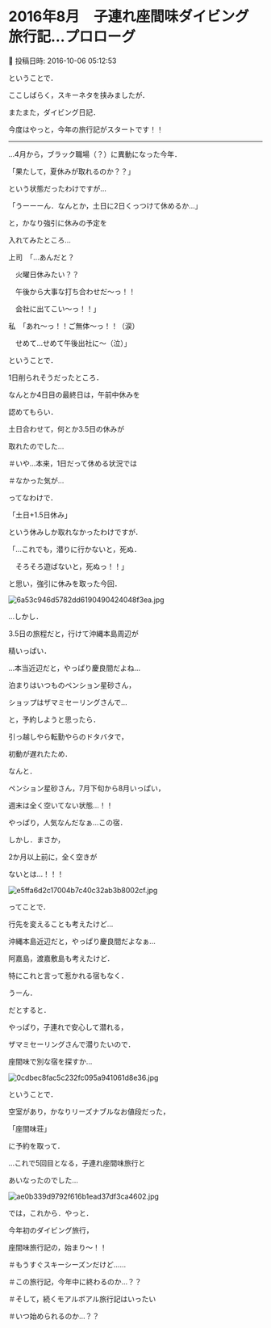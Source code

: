 # 2016年8月　子連れ座間味ダイビング旅行記…プロローグ

📅 投稿日時: 2016-10-06 05:12:53

ということで．


ここしばらく，スキーネタを挟みましたが．





またまた，ダイビング日記．


今度はやっと，今年の旅行記がスタートです！！





---


…4月から，ブラック職場（？）に異動になった今年．


「果たして，夏休みが取れるのか？？」


という状態だったわけですが…





「うーーーん．なんとか，土日に2日くっつけて休めるか…」





と，かなり強引に休みの予定を


入れてみたところ…





上司　「…あんだと？


　火曜日休みたい？？


　午後から大事な打ち合わせだ～っ！！


　会社に出てこい～っ！！」





私　「あれ～っ！！ご無体～っ！！（涙）


　せめて…せめて午後出社に～（泣）」





ということで．


1日削られそうだったところ．


なんとか4日目の最終日は，午前中休みを


認めてもらい．


土日合わせて，何とか3.5日の休みが


取れたのでした…


＃いや…本来，1日だって休める状況では


＃なかった気が…





ってなわけで．


「土日+1.5日休み」


という休みしか取れなかったわけですが．





「…これでも，潜りに行かないと，死ぬ．


　そろそろ遊ばないと，死ぬっ！！」





と思い，強引に休みを取った今回．







![6a53c946d5782dd6190490424048f3ea.jpg](images/6a53c946d5782dd6190490424048f3ea.jpg)







…しかし．


3.5日の旅程だと，行けて沖縄本島周辺が


精いっぱい．





…本当近辺だと，やっぱり慶良間だよね…


泊まりはいつものペンション星砂さん，


ショップはザマミセーリングさんで…


と，予約しようと思ったら．





引っ越しやら転勤やらのドタバタで，


初動が遅れたため．


なんと．


ペンション星砂さん，7月下旬から8月いっぱい，


週末は全く空いてない状態…！！


やっぱり，人気なんだなぁ…この宿．


しかし．まさか，


2か月以上前に，全く空きが


ないとは…！！！







![e5ffa6d2c17004b7c40c32ab3b8002cf.jpg](images/e5ffa6d2c17004b7c40c32ab3b8002cf.jpg)







ってことで．


行先を変えることも考えたけど…





沖縄本島近辺だと，やっぱり慶良間だよなぁ…


阿嘉島，渡嘉敷島も考えたけど．


特にこれと言って惹かれる宿もなく．





うーん．


だとすると．


やっぱり，子連れで安心して潜れる，


ザマミセーリングさんで潜りたいので．


座間味で別な宿を探すか…







![0cdbec8fac5c232fc095a941061d8e36.jpg](images/0cdbec8fac5c232fc095a941061d8e36.jpg)







ということで．


空室があり，かなりリーズナブルなお値段だった，


「座間味荘」


に予約を取って．


…これで5回目となる，子連れ座間味旅行と


あいなったのでした…







![ae0b339d9792f616b1ead37df3ca4602.jpg](images/ae0b339d9792f616b1ead37df3ca4602.jpg)







では，これから．やっと．


今年初のダイビング旅行，


座間味旅行記の，始まり～！！





＃もうすぐスキーシーズンだけど……


＃この旅行記，今年中に終わるのか…？？


＃そして，続くモアルボアル旅行記はいったい


＃いつ始められるのか…？？
